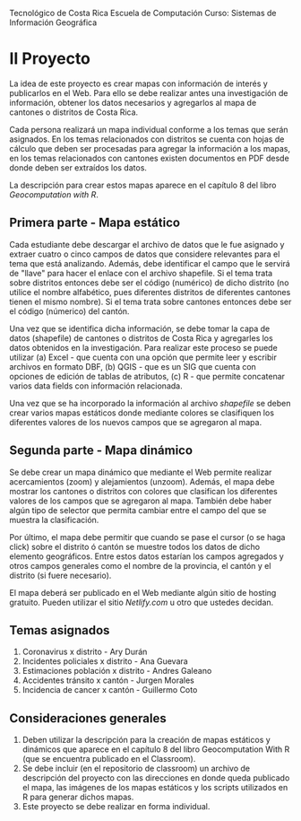 
Tecnológico de Costa Rica
Escuela de Computación
Curso: Sistemas de Información Geográfica

# II Proyecto

La idea de este proyecto es crear mapas con información de interés y publicarlos en el Web. Para ello se debe realizar antes una investigación de información, obtener los datos necesarios y agregarlos al mapa de cantones o distritos de Costa Rica.

Cada persona realizará un mapa individual conforme a los temas que serán asignados. En los temas relacionados con distritos se cuenta con hojas de cálculo que deben ser procesadas para agregar la información a los mapas, en los temas relacionados con cantones existen documentos en PDF desde donde deben ser extraídos los datos.

La descripción para crear estos mapas aparece en el capítulo 8 del libro *Geocomputation with R*.

## Primera parte - Mapa estático

Cada estudiante debe descargar el archivo de datos que le fue asignado y extraer cuatro o cinco campos de datos que considere relevantes para el tema que está analizando. Además, debe identificar el campo que le servirá de "llave" para hacer el enlace con el archivo shapefile. Si el tema trata sobre distritos entonces debe ser el código (numérico) de dicho distrito (no utilice el nombre alfabético, pues diferentes distritos de diferentes cantones tienen el mismo nombre). Si el tema trata sobre cantones entonces debe ser el código (númerico) del cantón.

Una vez que se identifica dicha información, se debe tomar la capa de datos (shapefile) de cantones o distritos de Costa Rica y agregarles los datos obtenidos en la investigación. Para realizar este proceso se puede utilizar (a) Excel - que cuenta con una opción que permite leer y escribir archivos en formato DBF, (b) QGIS - que es un SIG que cuenta con opciones de edición de tablas de atributos, (c) R - que permite concatenar varios data fields con información relacionada.

Una vez que se ha incorporado la información al archivo *shapefile* se deben crear varios mapas estáticos donde mediante colores se clasifiquen los diferentes valores de los nuevos campos que se agregaron al mapa.

## Segunda parte - Mapa dinámico

Se debe crear un mapa dinámico que mediante el Web permite realizar acercamientos (zoom) y alejamientos (unzoom). Además, el mapa debe mostrar los cantones o distritos con colores que clasifican los diferentes valores de los campos que se agregaron al mapa. También debe haber algún tipo de selector que permita cambiar entre el campo del que se muestra la clasificación.

Por último, el mapa debe permitir que cuando se pase el cursor (o se haga click) sobre el distrito ó cantón se muestre todos los datos de dicho elemento geográficos. Entre estos datos estarían los campos agregados y otros campos generales como el nombre de la provincia, el cantón y el distrito (si fuere necesario).

El mapa deberá ser publicado en el Web mediante algún sitio de hosting gratuito. Pueden utilizar el sitio *Netlify.com* u otro que ustedes decidan.

## Temas asignados

1. Coronavirus x distrito - Ary Durán
2. Incidentes policiales x distrito - Ana Guevara
3. Estimaciones población x distrito - Andres Galeano
4. Accidentes tránsito x cantón - Jurgen Morales
5. Incidencia de cancer x cantón - Guillermo Coto

## Consideraciones generales

1. Deben utilizar la descripción para la creación de mapas estáticos y dinámicos que aparece en el capítulo 8 del libro Geocomputation With R (que se encuentra publicado en el Classroom).
2. Se debe incluir (en el repositorio de classroom) un archivo de descripción del proyecto con las direcciones en donde queda publicado el mapa, las imágenes de los mapas estáticos y los scripts utilizados en R para generar dichos mapas.
6. Este proyecto se debe realizar en forma individual. 
